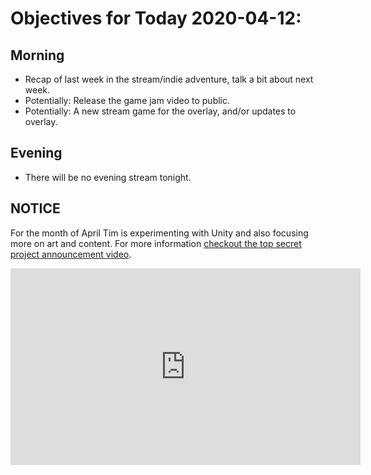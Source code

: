 # Objectives for Today 2020-04-12:

## Morning

- Recap of last week in the stream/indie adventure, talk a bit about next week.
- Potentially: Release the game jam video to public.
- Potentially: A new stream game for the overlay, and/or updates to overlay.

## Evening

- There will be no evening stream tonight.

## NOTICE

For the month of April Tim is experimenting with Unity and also focusing more on art and content. For more information [checkout the top secret project announcement video](https://www.youtube.com/embed/OxdgkWX8rZ0).

<iframe width="560" height="315" src="https://www.youtube.com/embed/OxdgkWX8rZ0" frameborder="0" allow="accelerometer; autoplay; encrypted-media; gyroscope; picture-in-picture" allowfullscreen></iframe>
